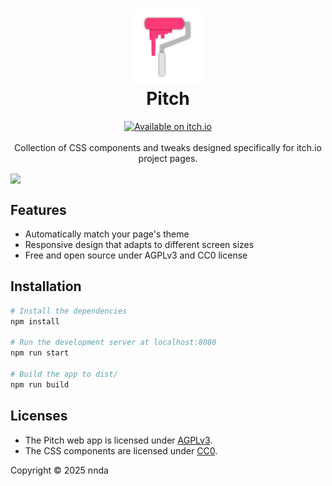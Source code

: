 <h1 align="center">
<img src="./assets/pitch.svg" alt="Pitch Logo" width="120">
<br>
Pitch
</h1>


<p align="center">
<a href="https://nnda.itch.io/pitch/" target="_blank"><img src="https://img.shields.io/badge/Available%20on%20itch.io-ff2449?style=flat-square&logo=itchdotio&logoColor=%23ffffff" alt="Available on itch.io" height="20"></a>
<br>
<br>
Collection of CSS components and tweaks designed specifically for itch.io project pages.
</p>

<img align="center" src="https://github.com/user-attachments/assets/78da25ea-78b9-48f9-a657-8628d130cbd5">


## Features

- Automatically match your page's theme
- Responsive design that adapts to different screen sizes
- Free and open source under AGPLv3 and CC0 license

## Installation

```sh
# Install the dependencies
npm install

# Run the development server at localhost:8080
npm run start

# Build the app to dist/
npm run build
```

## Licenses

- The Pitch web app is licensed under [AGPLv3](LICENSE).
- The CSS components are licensed under [CC0](LICENSE-CC0).

Copyright &copy; 2025 nnda

